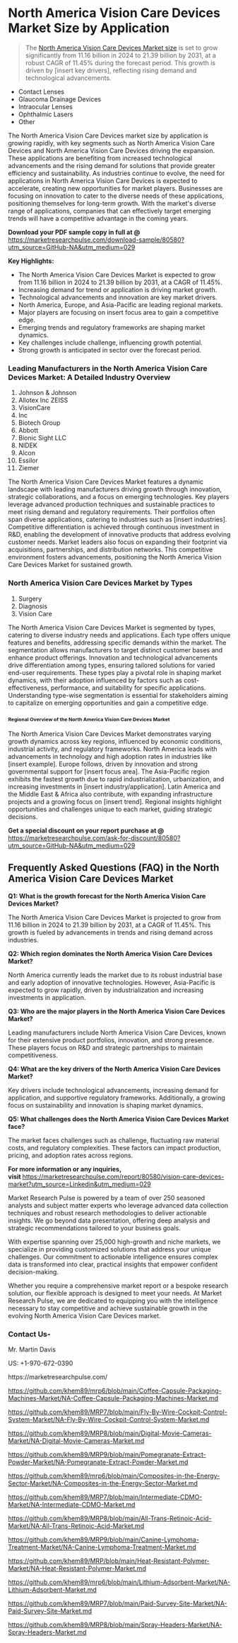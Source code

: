 <h1>North America Vision Care Devices Market&nbsp;Size by Application</h1><blockquote><p>The <a href="https://marketresearchpulse.com/download-sample/80580?utm_source=GitHub-NA&amp;utm_medium=029">North America Vision Care Devices Market size</a> is set to grow significantly from 11.16 billion in 2024 to 21.39 billion by 2031, at a robust CAGR of 11.45% during the forecast period. This growth is driven by [insert key drivers], reflecting rising demand and technological advancements.</p></blockquote><ul><li>Contact Lenses <li> Glaucoma Drainage Devices <li> Intraocular Lenses <li> Ophthalmic Lasers <li> Other</li></ul><p>The North America Vision Care Devices market size by application is growing rapidly, with key segments such as North America Vision Care Devices and North America Vision Care Devices driving the expansion. These applications are benefiting from increased technological advancements and the rising demand for solutions that provide greater efficiency and sustainability. As industries continue to evolve, the need for applications in North America Vision Care Devices is expected to accelerate, creating new opportunities for market players. Businesses are focusing on innovation to cater to the diverse needs of these applications, positioning themselves for long-term growth. With the market's diverse range of applications, companies that can effectively target emerging trends will have a competitive advantage in the coming years.</p><p><strong>Download your PDF sample copy in full at @ </strong><a href="https://marketresearchpulse.com/download-sample/80580?utm_source=GitHub-NA&amp;utm_medium=029">https://marketresearchpulse.com/download-sample/80580?utm_source=GitHub-NA&amp;utm_medium=029</a></p><p><strong>Key Highlights: </strong></p><ul><li>The North America Vision Care Devices Market is expected to grow from 11.16 billion in 2024 to 21.39 billion by 2031, at a CAGR of 11.45%.</li><li>Increasing demand for trend or application is driving market growth.</li><li>Technological advancements and innovation are key market drivers.</li><li>North America, Europe, and Asia-Pacific are leading regional markets.</li><li>Major players are focusing on insert focus area to gain a competitive edge.</li><li>Emerging trends and regulatory frameworks are shaping market dynamics.</li><li>Key challenges include challenge, influencing growth potential.</li><li>Strong growth is anticipated in sector over the forecast period.</li></ul><h3>Leading Manufacturers in the North America Vision Care Devices Market: A Detailed Industry Overview</h3><ol><li>Johnson & Johnson</li><li>Allotex Inc ZEISS</li><li>VisionCare</li><li>Inc</li><li>Biotech Group</li><li>Abbott</li><li>Bionic Sight LLC</li><li>NIDEK</li><li>Alcon</li><li>Essilor</li><li>Ziemer</li></ol><div class="flex max-w-full flex-col flex-grow"><div class="min-h-8 text-message flex w-full flex-col items-end gap-2 whitespace-normal break-words [.text-message+&amp;]:mt-5" dir="auto" data-message-author-role="assistant" data-message-id="fd8432e4-4910-450d-b182-61b7bfb0a01f" data-message-model-slug="gpt-4o"><div class="flex w-full flex-col gap-1 empty:hidden first:pt-[3px]"><div class="markdown prose w-full break-words dark:prose-invert light"><p>The North America Vision Care Devices Market features a dynamic landscape with leading manufacturers driving growth through innovation, strategic collaborations, and a focus on emerging technologies. Key players leverage advanced production techniques and sustainable practices to meet rising demand and regulatory requirements. Their portfolios often span diverse applications, catering to industries such as [insert industries]. Competitive differentiation is achieved through continuous investment in R&amp;D, enabling the development of innovative products that address evolving customer needs. Market leaders also focus on expanding their footprint via acquisitions, partnerships, and distribution networks. This competitive environment fosters advancements, positioning the North America Vision Care Devices Market for sustained growth.</p></div></div></div></div><h3>North America Vision Care Devices Market by Types</h3><ol><li>Surgery <li> Diagnosis <li> Vision Care</li></ol><div class="flex max-w-full flex-col flex-grow"><div class="min-h-8 text-message flex w-full flex-col items-end gap-2 whitespace-normal break-words [.text-message+&amp;]:mt-5" dir="auto" data-message-author-role="assistant" data-message-id="084470be-0bb7-4664-bddf-5156b4f41249" data-message-model-slug="gpt-4o-mini"><div class="flex w-full flex-col gap-1 empty:hidden first:pt-[3px]"><div class="markdown prose w-full break-words dark:prose-invert light"><p>The North America Vision Care Devices Market is segmented by types, catering to diverse industry needs and applications. Each type offers unique features and benefits, addressing specific demands within the market. The segmentation allows manufacturers to target distinct customer bases and enhance product offerings. Innovation and technological advancements drive differentiation among types, ensuring tailored solutions for varied end-user requirements. These types play a pivotal role in shaping market dynamics, with their adoption influenced by factors such as cost-effectiveness, performance, and suitability for specific applications. Understanding type-wise segmentation is essential for stakeholders aiming to capitalize on emerging opportunities and gain a competitive edge.</p></div></div></div></div><h3><span style="font-size: 11px;">Regional Overview of the North America Vision Care Devices Market</span></h3><div class="flex max-w-full flex-col flex-grow"><div class="min-h-8 text-message flex w-full flex-col items-end gap-2 whitespace-normal break-words [.text-message+&amp;]:mt-5" dir="auto" data-message-author-role="assistant" data-message-id="e9038762-ce64-4e30-91c9-9bd413514231" data-message-model-slug="gpt-4o-mini"><div class="flex w-full flex-col gap-1 empty:hidden first:pt-[3px]"><div class="markdown prose w-full break-words dark:prose-invert light"><p>The North America Vision Care Devices Market demonstrates varying growth dynamics across key regions, influenced by economic conditions, industrial activity, and regulatory frameworks. North America leads with advancements in technology and high adoption rates in industries like [insert example]. Europe follows, driven by innovation and strong governmental support for [insert focus area]. The Asia-Pacific region exhibits the fastest growth due to rapid industrialization, urbanization, and increasing investments in [insert industry/application]. Latin America and the Middle East &amp; Africa also contribute, with expanding infrastructure projects and a growing focus on [insert trend]. Regional insights highlight opportunities and challenges unique to each market, guiding strategic decisions.</p></div></div></div></div><p><strong>Get a special discount on your report purchase at @ </strong><a href="https://marketresearchpulse.com/ask-for-discount/80580?utm_source=GitHub-NA&amp;utm_medium=029">https://marketresearchpulse.com/ask-for-discount/80580?utm_source=GitHub-NA&amp;utm_medium=029</a></p><h2>Frequently Asked Questions (FAQ) in the North America Vision Care Devices Market</h2><p><strong>Q1: What is the growth forecast for the North America Vision Care Devices Market?</strong></p><p>The North America Vision Care Devices Market is projected to grow from 11.16 billion in 2024 to 21.39 billion by 2031, at a CAGR of 11.45%. This growth is fueled by advancements in trends and rising demand across industries.</p><p><strong>Q2: Which region dominates the North America Vision Care Devices Market?</strong></p><p>North America currently leads the market due to its robust industrial base and early adoption of innovative technologies. However, Asia-Pacific is expected to grow rapidly, driven by industrialization and increasing investments in application.</p><p><strong>Q3: Who are the major players in the North America Vision Care Devices Market?</strong></p><p>Leading manufacturers include North America Vision Care Devices, known for their extensive product portfolios, innovation, and strong presence. These players focus on R&amp;D and strategic partnerships to maintain competitiveness.</p><p><strong>Q4: What are the key drivers of the North America Vision Care Devices Market?</strong></p><p>Key drivers include technological advancements, increasing demand for application, and supportive regulatory frameworks. Additionally, a growing focus on sustainability and innovation is shaping market dynamics.</p><p><strong>Q5: What challenges does the North America Vision Care Devices Market face?</strong></p><p>The market faces challenges such as challenge, fluctuating raw material costs, and regulatory complexities. These factors can impact production, pricing, and adoption rates across regions.</p><p><strong>For more information or any inquiries, visit&nbsp;</strong><a href="https://marketresearchpulse.com/report/80580/vision-care-devices-market?utm_source=Linkedin&utm_medium=029">https://marketresearchpulse.com/report/80580/vision-care-devices-market?utm_source=Linkedin&utm_medium=029</a></p><p>Market Research Pulse is powered by a team of over 250 seasoned analysts and subject matter experts who leverage advanced data collection techniques and robust research methodologies to deliver actionable insights. We go beyond data presentation, offering deep analysis and strategic recommendations tailored to your business goals.</p><p>With expertise spanning over 25,000 high-growth and niche markets, we specialize in providing customized solutions that address your unique challenges. Our commitment to actionable intelligence ensures complex data is transformed into clear, practical insights that empower confident decision-making.</p><p>Whether you require a comprehensive market report or a bespoke research solution, our flexible approach is designed to meet your needs. At Market Research Pulse, we are dedicated to equipping you with the intelligence necessary to stay competitive and achieve sustainable growth in the evolving North America Vision Care Devices market.</p><h3><strong>Contact Us-</strong></h3><p>Mr. Martin Davis</p><p>US: +1-970-672-0390</p><p>https://marketresearchpulse.com/</p><p><a href="https://github.com/khem89/mrp6/blob/main/Coffee-Capsule-Packaging-Machines-Market/NA-Coffee-Capsule-Packaging-Machines-Market.md">https://github.com/khem89/mrp6/blob/main/Coffee-Capsule-Packaging-Machines-Market/NA-Coffee-Capsule-Packaging-Machines-Market.md</a></p><p><a href="https://github.com/khem89/MRP7/blob/main/Fly-By-Wire-Cockpit-Control-System-Market/NA-Fly-By-Wire-Cockpit-Control-System-Market.md">https://github.com/khem89/MRP7/blob/main/Fly-By-Wire-Cockpit-Control-System-Market/NA-Fly-By-Wire-Cockpit-Control-System-Market.md</a></p><p><a href="https://github.com/khem89/MRP8/blob/main/Digital-Movie-Cameras-Market/NA-Digital-Movie-Cameras-Market.md">https://github.com/khem89/MRP8/blob/main/Digital-Movie-Cameras-Market/NA-Digital-Movie-Cameras-Market.md</a></p><p><a href="https://github.com/khem89/MRP9/blob/main/Pomegranate-Extract-Powder-Market/NA-Pomegranate-Extract-Powder-Market.md">https://github.com/khem89/MRP9/blob/main/Pomegranate-Extract-Powder-Market/NA-Pomegranate-Extract-Powder-Market.md</a></p><p><a href="https://github.com/khem89/mrp6/blob/main/Composites-in-the-Energy-Sector-Market/NA-Composites-in-the-Energy-Sector-Market.md">https://github.com/khem89/mrp6/blob/main/Composites-in-the-Energy-Sector-Market/NA-Composites-in-the-Energy-Sector-Market.md</a></p><p><a href="https://github.com/khem89/MRP7/blob/main/Intermediate-CDMO-Market/NA-Intermediate-CDMO-Market.md">https://github.com/khem89/MRP7/blob/main/Intermediate-CDMO-Market/NA-Intermediate-CDMO-Market.md</a></p><p><a href="https://github.com/khem89/MRP8/blob/main/All-Trans-Retinoic-Acid-Market/NA-All-Trans-Retinoic-Acid-Market.md">https://github.com/khem89/MRP8/blob/main/All-Trans-Retinoic-Acid-Market/NA-All-Trans-Retinoic-Acid-Market.md</a></p><p><a href="https://github.com/khem89/MRP9/blob/main/Canine-Lymphoma-Treatment-Market/NA-Canine-Lymphoma-Treatment-Market.md">https://github.com/khem89/MRP9/blob/main/Canine-Lymphoma-Treatment-Market/NA-Canine-Lymphoma-Treatment-Market.md</a></p><p><a href="https://github.com/khem89/MRP/blob/main/Heat-Resistant-Polymer-Market/NA-Heat-Resistant-Polymer-Market.md">https://github.com/khem89/MRP/blob/main/Heat-Resistant-Polymer-Market/NA-Heat-Resistant-Polymer-Market.md</a></p><p><a href="https://github.com/khem89/mrp6/blob/main/Lithium-Adsorbent-Market/NA-Lithium-Adsorbent-Market.md">https://github.com/khem89/mrp6/blob/main/Lithium-Adsorbent-Market/NA-Lithium-Adsorbent-Market.md</a></p><p><a href="https://github.com/khem89/MRP7/blob/main/Paid-Survey-Site-Market/NA-Paid-Survey-Site-Market.md">https://github.com/khem89/MRP7/blob/main/Paid-Survey-Site-Market/NA-Paid-Survey-Site-Market.md</a></p><p><a href="https://github.com/khem89/MRP8/blob/main/Spray-Headers-Market/NA-Spray-Headers-Market.md">https://github.com/khem89/MRP8/blob/main/Spray-Headers-Market/NA-Spray-Headers-Market.md</a></p>
